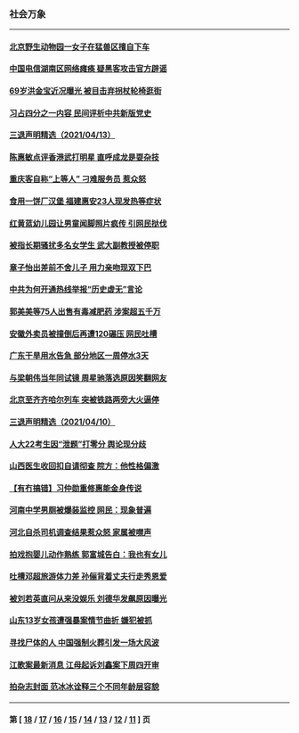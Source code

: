 ### 社会万象
---
#### [北京野生动物园一女子在猛兽区擅自下车](../../pages/ncid282/n12878942.md) 
#### [中国电信湖南区网络瘫痪 疑黑客攻击官方辟谣](../../pages/ncid282/n12878514.md) 
#### [69岁洪金宝近况曝光 被目击弃拐杖轮椅逛街](../../pages/ncid282/n12878075.md) 
#### [习占四分之一内容 民间评析中共新版党史](../../pages/ncid282/n12878159.md) 
#### [三退声明精选（2021/04/13）](../../pages/ncid282/n12878369.md) 
#### [陈惠敏点评香港武打明星 直呼成龙是耍杂技](../../pages/ncid282/n12877768.md) 
#### [重庆客自称“上等人” 刁难服务员 惹众怒](../../pages/ncid282/n12877709.md) 
#### [食用一饼厂汉堡 福建惠安23人现发热等症状](../../pages/ncid282/n12876867.md) 
#### [红黄蓝幼儿园让男童闻脚照片疯传 引网民挞伐](../../pages/ncid282/n12876494.md) 
#### [被指长期骚扰多名女学生 武大副教授被停职](../../pages/ncid282/n12876448.md) 
#### [章子怡出差前不舍儿子 用力亲吻现双下巴](../../pages/ncid282/n12875512.md) 
#### [中共为何开通热线举报“历史虚无”言论](../../pages/ncid282/n12875435.md) 
#### [郭美美等75人出售有毒减肥药 涉案超五千万](../../pages/ncid282/n12874579.md) 
#### [安徽外卖员被撞倒后再遭120碾压 网民吐槽](../../pages/ncid282/n12874613.md) 
#### [广东干旱用水告急 部分地区一周停水3天](../../pages/ncid282/n12874022.md) 
#### [与梁朝伟当年同试镜 周星驰落选原因笑翻网友](../../pages/ncid282/n12872829.md) 
#### [北京至齐齐哈尔列车 突被铁路两旁大火逼停](../../pages/ncid282/n12872307.md) 
#### [三退声明精选（2021/04/10）](../../pages/ncid282/n12872088.md) 
#### [人大22考生因“泄题”打零分 舆论现分歧](../../pages/ncid282/n12871594.md) 
#### [山西医生收回扣自请彻查 院方：他性格偏激](../../pages/ncid282/n12871463.md) 
#### [【有冇搞错】习仲勋重修惠能金身传说](../../pages/ncid282/n12870676.md) 
#### [河南中学男厕被爆装监控 网民：现象普遍](../../pages/ncid282/n12871189.md) 
#### [河北自杀司机调查结果惹众怒 家属被噤声](../../pages/ncid282/n12871125.md) 
#### [拍戏抱婴儿动作熟练 郭富城告白：我也有女儿](../../pages/ncid282/n12870490.md) 
#### [吐槽邓超旅游体力差 孙俪背着丈夫行走秀恩爱](../../pages/ncid282/n12870258.md) 
#### [被刘若英直问从来没娱乐 刘德华发飙原因曝光](../../pages/ncid282/n12870066.md) 
#### [山东13岁女孩遭强暴案情节曲折 嫌犯被抓](../../pages/ncid282/n12869998.md) 
#### [寻找尸体的人 中国强制火葬引发一场大风波](../../pages/ncid282/n12869671.md) 
#### [江歌案最新消息 江母起诉刘鑫案下周四开审](../../pages/ncid282/n12868696.md) 
#### [拍杂志封面 范冰冰诠释三个不同年龄层容貌](../../pages/ncid282/n12867956.md) 

---
#### 第 [ [18](./18.md) / [17](./17.md) / [16](./16.md) / [15](./15.md) / [14](./14.md) / [13](./13.md) / [12](./12.md) / [11](./11.md) ] 页
